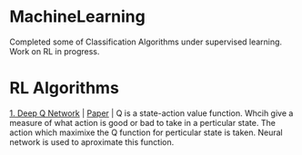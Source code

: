 # MachineLearning
Completed some of Classification Algorithms under supervised learning. Work on RL in progress.  
# RL Algorithms 
[1. Deep Q Network]() |
[Paper](https://arxiv.org/abs/1312.5602) |
Q is a state-action value function. Whcih give a measure of what action is good or bad to take in a perticular state. The action which maximixe the Q function for perticular state is taken. Neural network is used to aproximate this function.   
